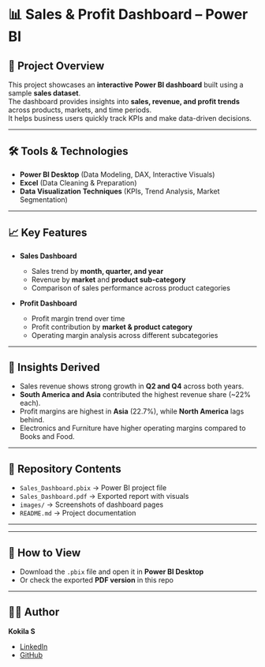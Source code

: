 # 📊 Sales & Profit Dashboard – Power BI  

## 📌 Project Overview  
This project showcases an **interactive Power BI dashboard** built using a sample **sales dataset**.  
The dashboard provides insights into **sales, revenue, and profit trends** across products, markets, and time periods.  
It helps business users quickly track KPIs and make data-driven decisions.  

---

## 🛠️ Tools & Technologies  
- **Power BI Desktop** (Data Modeling, DAX, Interactive Visuals)  
- **Excel** (Data Cleaning & Preparation)  
- **Data Visualization Techniques** (KPIs, Trend Analysis, Market Segmentation)  

---

## 📈 Key Features  
- **Sales Dashboard**  
  - Sales trend by **month, quarter, and year**  
  - Revenue by **market** and **product sub-category**  
  - Comparison of sales performance across product categories  

- **Profit Dashboard**  
  - Profit margin trend over time  
  - Profit contribution by **market & product category**  
  - Operating margin analysis across different subcategories  

---

## 🚀 Insights Derived  
- Sales revenue shows strong growth in **Q2 and Q4** across both years.  
- **South America and Asia** contributed the highest revenue share (~22% each).  
- Profit margins are highest in **Asia** (22.7%), while **North America** lags behind.  
- Electronics and Furniture have higher operating margins compared to Books and Food.  

---

## 📂 Repository Contents  
- `Sales_Dashboard.pbix` → Power BI project file  
- `Sales_Dashboard.pdf` → Exported report with visuals  
- `images/` → Screenshots of dashboard pages  
- `README.md` → Project documentation  

---

---

## 🔗 How to View  
- Download the `.pbix` file and open it in **Power BI Desktop**  
- Or check the exported **PDF version** in this repo  

---

## 👩‍💻 Author  
**Kokila S**  
- [LinkedIn](https://linkedin.com/in/kokila-s-a88a99251)  
- [GitHub](https://github.com/KokilaSivasankar)  
